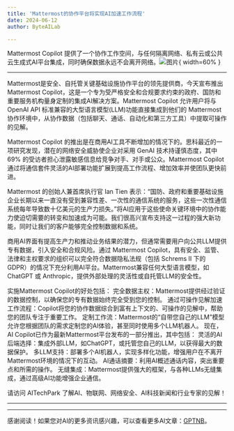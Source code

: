 ```yaml
---
title: 'Mattermost的协作平台将实现AI加速工作流程'
date: 2024-06-12
author: ByteAILab

---
```


Mattermost Copilot 提供了一个协作工作空间，与任何隔离网络、私有云或公共云生成式AI平台集成，同时确保数据永远不会离开网络。![图片](https://ai-techpark.com/wp-content/uploads/2024/06/Mattermost-960x540.jpg){ width=60% }

---
Mattermost是安全、自托管关键基础设施协作平台的领先提供商，今天宣布推出 Mattermost Copilot，这是一个专为受严格安全和合规要求约束的政府、国防和重要服务机构量身定制的集成AI解决方案。Mattermost Copilot 允许用户将与 OpenAI API 标准兼容的大型语言模型(LLM)功能直接集成到他们的 Mattermost 协作环境中，从协作数据（包括聊天、通话、自动化和第三方工具）中提取可操作的见解。

Mattermost Copilot 的推出是在商用AI工具不断增加的情况下的。思科最近的一项研究发现，潜在的网络安全威胁使企业对采用 GenAI 技术持谨慎态度，其中 69% 的受访者担心泄露敏感信息给竞争对手、对手或公众。Mattermost Copilot 通过将通信套件灵活的AI部署功能扩展到提高工作流程、增加效率并使团队更快前进。

Mattermost 的创始人兼首席执行官 Ian Tien 表示：“国防、政府和重要基础设施企业长期以来一直没有受到兼容性差、一次性的通信系统的服务，这些一次性通信系统每年导致数十亿美元的生产力损失。”将AI应用于这些使命关键环境中的协作能力使迫切需要的转变和加速成为可能。我们很高兴宣布支持这一过程的强大新功能，同时让我们的客户能够完全控制数据和系统。

商用AI界面有提高生产力和推动业务结果的潜力，但通常需要用户向公共LLM提供专有数据，引入安全和合规风险。通过 Mattermost Copilot，具有安全、监管、法律和主权要求的组织可以完全符合数据隐私法规（包括 Schrems II 下的 GDPR）的情况下充分利用AI平台。Mattermost兼容任何大型语言模型，如 ChatGPT 或 Anthropic，提供外部处理的灵活性或自托管LLM的安全性。

实施Mattermost Copilot的好处包括：
完全数据主权：Mattermost提供经过验证的数据控制，以确保您的专有数据始终完全受到您的控制。
通过可操作见解加速工作流程：Copilot将您的协作数据综合到富有上下文的、可操作的见解中，帮助您的团队专注于重要工作。
定制工作流：Mattermost的“自带您自己的LLM”模型允许您根据团队的需求定制您的AI体验，甚至同时使用多个LLM机器人。
现在，AI Copilot已作为最新Mattermost平台发布的一部分推出，其中包括：
灵活的AI后端选择：集成外部LLM，如ChatGPT，或托管您自己的LLM，以获得最大的数据保护。
多LLM支持：部署多个AI机器人，实现多样化功能，增强用户在不离开Mattermost环境的情况下的互动。
AI通话摘要：利用AI概述通话内容，突出重要点和所需的操作。
无缝集成：Mattermost提供强大的框架，与各种LLMs无缝集成，通过高级AI功能增强企业通信。

请访问 AITechPark 了解AI、物联网、网络安全、AI科技新闻和行业专家的见解！
        

---
---
感谢阅读！如果您对AI的更多资讯感兴趣，可以查看更多AI文章：[GPTNB](https://gptnb.com)。